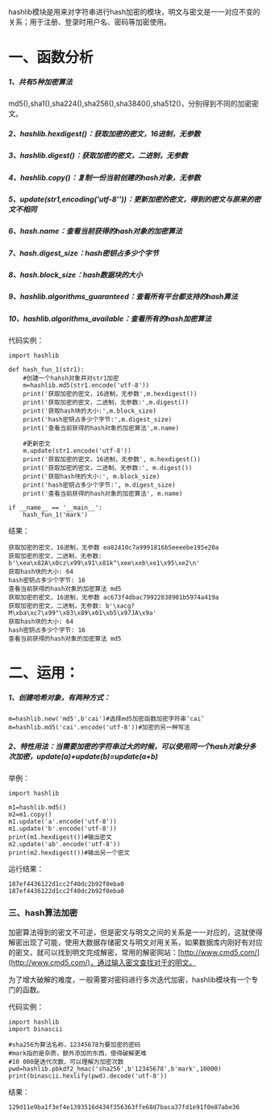 hashlib模块是用来对字符串进行hash加密的模块，明文与密文是一一对应不变的关系；用于注册、登录时用户名、密码等加密使用。

# 一、函数分析

##### 1、共有5种加密算法

md5\(\),sha1\(\),sha224\(\),sha256\(\),sha3840\(\),sha512\(\)，分别得到不同的加密密文。

##### 2、hashlib.hexdigest\(\)：获取加密的密文，16进制，无参数

##### 3、hashlib.digest\(\)：获取加密的密文，二进制，无参数

##### 4、hashlib.copy\(\)：复制一份当前创建的hash对象，无参数

##### 5、update\(str1,encoding\('utf-8''\)\)：更新加密的密文，得到的密文与原来的密文不相同

##### 6、hash.name：查看当前获得的hash对象的加密算法

##### 7、hash.digest\_size：hash密钥占多少个字节

##### 8、hash.block\_size：hash数据块的大小

##### 9、hashlib.algorithms\_guaranteed：查看所有平台都支持的hash算法

##### 10、hashlib.algorithms\_available：查看所有的hash加密算法

代码实例：

```
import hashlib

def hash_fun_1(str1):
    #创建一个hahsh对象并对str1加密
    m=hashlib.md5(str1.encode('utf-8'))
    print('获取加密的密文，16进制，无参数',m.hexdigest())
    print('获取加密的密文，二进制，无参数:',m.digest())
    print('获取hash块的大小:',m.block_size)
    print('hash密钥占多少个字节:',m.digest_size)
    print('查看当前获得的hash对象的加密算法',m.name)

    #更新密文
    m.update(str1.encode('utf-8'))
    print('获取加密的密文，16进制，无参数', m.hexdigest())
    print('获取加密的密文，二进制，无参数:', m.digest())
    print('获取hash块的大小:', m.block_size)
    print('hash密钥占多少个字节:', m.digest_size)
    print('查看当前获得的hash对象的加密算法', m.name)

if __name__ == '__main__':
    hash_fun_1('mark')
```

结果：

```
获取加密的密文，16进制，无参数 ea82410c7a9991816b5eeeebe195e20a
获取加密的密文，二进制，无参数: b'\xea\x82A\x0cz\x99\x91\x81k^\xee\xeb\xe1\x95\xe2\n'
获取hash块的大小: 64
hash密钥占多少个字节: 16
查看当前获得的hash对象的加密算法 md5
获取加密的密文，16进制，无参数 ac673f4dbac79922838901b5974a419a
获取加密的密文，二进制，无参数: b'\xacg?M\xba\xc7\x99"\x83\x89\x01\xb5\x97JA\x9a'
获取hash块的大小: 64
hash密钥占多少个字节: 16
查看当前获得的hash对象的加密算法 md5
```

# 二、运用：

##### 1、创建哈希对象，有两种方式：

```
m=hashlib.new('md5',b'cai')#选择md5加密函数加密字符串‘cai’
m=hashlib.md5('cai'.encode('utf-8'))#加密的另一种写法
```

##### 2、特性用法：当需要加密的字符串过大的时候，可以使用同一个hash对象分多次加密，update\(a\)+update\(b\)=update\(a+b\)

举例：

```
import hashlib

m1=hashlib.md5()
m2=m1.copy()
m1.update('a'.encode('utf-8'))
m1.update('b'.encode('utf-8'))
print(m1.hexdigest())#输出密文
m2.update('ab'.encode('utf-8'))
print(m2.hexdigest())#输出另一个密文
```

运行结果：

```
187ef4436122d1cc2f40dc2b92f0eba0
187ef4436122d1cc2f40dc2b92f0eba0
```

### 三、hash算法加密

加密算法得到的密文不可逆，但是密文与明文之间的关系是一一对应的，这就使得解密出现了可能，使用大数据存储密文与明文对用关系，如果数据库内刚好有对应的密文，就可以找到明文完成解密，常用的解密网站：[http://www.cmd5.com/](http://www.cmd5.com/)，通过输入密文查找对于的明文。

为了增大破解的难度，一般需要对密码进行多次迭代加密，hashlib模块有一个专门的函数。

代码实例：

```
import hashlib
import binascii

#sha256为算法名称，12345678为要加密的密码
#mark指的是杂质，额外添加的东西，使得破解更难
#10 000是迭代次数，可以理解为加密次数
pwd=hashlib.pbkdf2_hmac('sha256',b'12345678',b'mark',10000)
print(binascii.hexlify(pwd).decode('utf-8'))
```

结果：

```
129d11e9ba1f3ef4e1393516d434f356363ffe68d7baca37fd1e91f0e87abe36
```

### 



